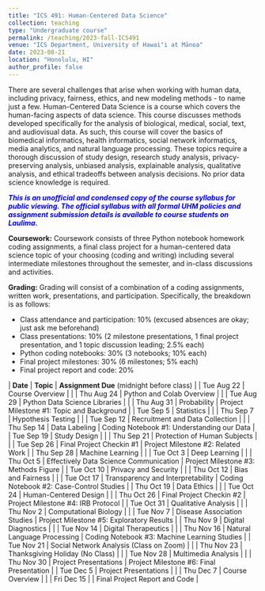 ```yaml
---
title: "ICS 491: Human-Centered Data Science"
collection: teaching
type: "Undergraduate course"
permalink: /teaching/2023-fall-ICS491
venue: "ICS Department, University of Hawaiʻi at Mānoa"
date: 2023-08-21
location: "Honolulu, HI"
author_profile: false
---
```


There are several challenges that arise when working with human data, including privacy, fairness, ethics, and new modeling methods - to name just a few. Human-Centered Data Science is a course which covers the human-facing aspects of data science. This course discusses methods developed specifically for the analysis of biological, medical, social, text, and audiovisual data. As such, this course will cover the basics of biomedical informatics, health informatics, social network informatics, media analytics, and natural language processing. These topics require a thorough discussion of study design, research study analysis, privacy-preserving analysis, unbiased analysis, explainable analysis, qualitative analysis, and ethical tradeoffs between analysis decisions.  No prior data science knowledge is required.

***<font color='blue'>This is an unofficial and condensed copy of the course syllabus for public viewing. The official syllabus with all formal UHM policies and assignment submission details is available to course students on Laulima.</font>***

**Coursework:** Coursework consists of three Python notebook homework coding assignments, a final class project for a human-centered data science topic of your choosing (coding and writing) including several intermediate milestones throughout the semester, and in-class discussions and activities.

**Grading:** Grading will consist of a combination of a coding assignments, written work, presentations, and participation. Specifically, the breakdown is as follows:
* Class attendance and participation: 10% (excused absences are okay; just ask me beforehand)
* Class presentations: 10% (2 milestone presentations, 1 final project presentation, and 1 topic discussion leading; 2.5% each)
* Python coding notebooks: 30% (3 notebooks; 10% each)
* Final project milestones: 30% (6 milestones; 5% each)
* Final project report and code: 20%


| **Date** | **Topic** | **Assignment Due** (midnight before class) |
| Tue Aug 22	   | Course Overview	   |	|
| Thu Aug 24	   | Python and Colab Overview	   |	|
| Tue Aug 29	   | Python Data Science Libraries	   |	|
| Thu Aug 31	   | Probability	   | Project Milestone #1: Topic and Background |
| Tue Sep 5	   	   | Statistics 	   | 	|
| Thu Sep 7	   	   | Hypothesis Testing	   | 	|
| Tue Sep 12	   | Recruitment and Data Collection | 	|
| Thu Sep 14	   | Data Labeling 	   | Coding Notebook #1: Understanding our Data	|
| Tue Sep 19	   | Study Design    |	|
| Thu Sep 21	   | Protection of Human Subjects |  	|
| Tue Sep 26	   | Final Project Checkin #1 	   | Project Milestone #2: Related Work	|
| Thu Sep 28	   | Machine Learning	   |   |
| Tue Oct 3	 	   | Deep Learning	   | 	|
| Thu Oct 5	 	   | Effectively Data Science Communication	   | Project Milestone #3: Methods Figure	|
| Tue Oct 10	   | Privacy and Security	   | 	|
| Thu Oct 12	   | Bias and Fairness 	   |  	|
| Tue Oct 17	   | Transparency and Interpretability | Coding Notebook #2: Case-Control Studies |
| Thu Oct 19	   | Data Ethics	   |  |
| Tue Oct 24	   | Human-Centered Design   | 	|
| Thu Oct 26	   | Final Project Checkin #2	   | Project Milestone #4: IRB Protocol	|
| Tue Oct 31	   | Qualitative Analysis   | 	|
| Thu Nov 2	  	   | Computational Biology	   | 	|
| Tue Nov 7	  	   | Disease Association Studies	   | Project Milestone #5: Exploratory Results	|
| Thu Nov 9	 	   | Digital Diagnostics   | 	|
| Tue Nov 14	   | Digital Therapeutics		   |	|
| Thu Nov 16	   | Natural Language Processing  | Coding Notebook #3: Machine Learning Studies	|
| Tue Nov 21	   | Social Network Analysis (Class on Zoom) 	   | 	|
| Thu Nov 23	   | Thanksgiving Holiday (No Class)	   |	|
| Tue Nov 28	   | Multimedia Analysis	   |	|
| Thu Nov 30	   | Project Presentations	   | Project Milestone #6: Final Presentation	|
| Tue Dec 5 	   | Project Presentations	   |	|
| Thu Dec 7 	   | Course Overview	   |	|
| Fri Dec 15 	   | 	   | Final Project Report and Code	|









